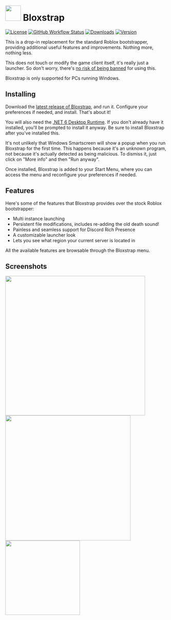 # <img src="https://github.com/michgits/bloxstrap/raw/main/Images/Bloxstrap.png" width="48"/> Bloxstrap

[![License](https://img.shields.io/github/license/michgits/bloxstrap)](https://github.com/michgits/bloxstrap/blob/main/LICENSE)
[![GitHub Workflow Status](https://img.shields.io/github/actions/workflow/status/michgits/bloxstrap/ci.yml?branch=main&label=builds)](https://github.com/michgits/bloxstrap/actions)
[![Downloads](https://img.shields.io/github/downloads/michgits/bloxstrap/latest/total?color=981bfe)](https://github.com/michgits/bloxstrap/releases)
[![Version](https://img.shields.io/github/v/release/michgits/bloxstrap?color=7a39fb)](https://github.com/michgits/bloxstrap/releases/latest)

This is a drop-in replacement for the standard Roblox bootstrapper, providing additional useful features and improvements. Nothing more, nothing less.

This does not touch or modify the game client itself, it's really just a launcher. So don't worry, there's [no risk of being banned](https://github.com/michgits/bloxstrap/wiki/Why-it%27s-not-reasonably-possible-for-you-to-be-banned-by-Bloxstrap) for using this.
 
Bloxstrap is only supported for PCs running Windows.
 
 ## Installing
Download the [latest release of Bloxstrap](https://github.com/michgits/bloxstrap/releases/latest), and run it. Configure your preferences if needed, and install. That's about it!

You will also need the [.NET 6 Desktop Runtime](https://aka.ms/dotnet-core-applaunch?missing_runtime=true&arch=x64&rid=win11-x64&apphost_version=6.0.16&gui=true). If you don't already have it installed, you'll be prompted to install it anyway. Be sure to install Bloxstrap after you've installed this.

It's not unlikely that Windows Smartscreen will show a popup when you run Bloxstrap for the first time. This happens because it's an unknown program, not because it's actually detected as being malicious. To dismiss it, just click on "More info" and then "Run anyway".

Once installed, Bloxstrap is added to your Start Menu, where you can access the menu and reconfigure your preferences if needed.
 
## Features
Here's some of the features that Bloxstrap provides over the stock Roblox bootstrapper:

* Multi instance launching
* Persistent file modifications, includes re-adding the old death sound!
* Painless and seamless support for Discord Rich Presence
* A customizable launcher look
* Lets you see what region your current server is located in

All the available features are browsable through the Bloxstrap menu.

## Screenshots

<p float="left">
    <img src="https://github.com/michgits/bloxstrap/assets/41478239/dcfd0cdf-1aae-45bb-849a-f7710ec63b28" width="435" />
    <img src="https://github.com/michgits/bloxstrap/assets/41478239/e08cdf28-4f99-46b5-99f2-5c338aac86db" width="390" />
    <img src="https://github.com/michgits/bloxstrap/assets/41478239/7ba35223-9115-401f-bbc1-d15e9c5fd79e" width="232" />
<p>